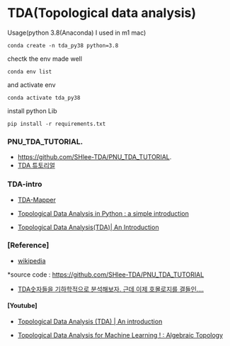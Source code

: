 # TDA(Topological data analysis)


Usage(python 3.8(Anaconda) I used in m1 mac)
```
conda create -n tda_py38 python=3.8
```

chectk the env made well
```
conda env list 
```
and activate env
```
conda activate tda_py38
```
install python Lib
```
pip install -r requirements.txt
```

### PNU_TDA_TUTORIAL.   

- https://github.com/SHlee-TDA/PNU_TDA_TUTORIAL.    
- [TDA 튜토리얼](https://velog.io/@shlee0125/TDA-%ED%8A%9C%ED%86%A0%EB%A6%AC%EC%96%BC-%EC%9C%84%EC%83%81%EC%88%98%ED%95%99%EC%A0%81-%EB%8D%B0%EC%9D%B4%ED%84%B0-%EB%B6%84%EC%84%9DTDA%EB%A5%BC-%ED%99%9C%EC%9A%A9%ED%95%9C-%EB%A8%B8%EC%8B%A0%EB%9F%AC%EB%8B%9DMachine-Learning-%ED%8A%9C%ED%86%A0%EB%A6%AC%EC%96%BC-1)


### TDA-intro
- [TDA-Mapper](https://hiddenbeginner.github.io/tda/2020/08/25/Mapper1.html)

- [Topological Data Analysis in Python : a simple introduction](https://medium.com/@daymler.ofarrill/topological-data-analysis-in-python-a-simple-introduction-ff4221defdcb)

- [Topological Data Analysis(TDA)| An Introduction](https://www.youtube.com/watch?v=fpL5fMmJHqk&list=PLzERW_Obpmv_UW7RgbZW4Ebhw87BcoXc7)





### [Reference]


- [wikipedia](https://en.wikipedia.org/wiki/Topological_data_analysis)

*source code : https://github.com/SHlee-TDA/PNU_TDA_TUTORIAL

- [TDA숫자들을 기하학적으로 분석해보자. 근데 이제 호몰로지를 결들인....](https://dacon.io/en/codeshare/3733)



#### [Youtube]

- [Topological Data Analysis (TDA) | An introduction](https://www.youtube.com/watch?v=fpL5fMmJHqk&list=PLmtb_Cn_khkG6driNB2C_RUYCGIGCy_C0&index=3&t=12s)


- [Topological Data Analysis for Machine Learning ! : Algebraic Topology](https://www.youtube.com/watch?v=gVq_xXnwV-4&list=PLmtb_Cn_khkE8vfzDuZcP4EF9Hi_fnwhC&index=1)
